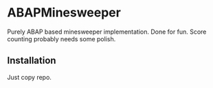 # ABAPMinesweeper
Purely ABAP based minesweeper implementation. Done for fun. Score counting probably needs some polish.
## Installation
Just copy repo.
## 

